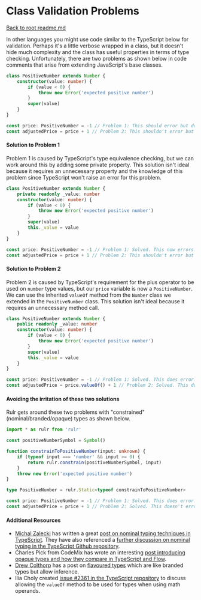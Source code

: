 # Class Validation Problems

[Back to root readme.md](../readme.md)

In other languages you might use code similar to the TypeScript below for validation. Perhaps it's a little verbose wrapped in a class, but it doesn't hide much complexity and the class has useful properties in terms of type checking. Unfortunately, there are two problems as shown below in code comments that arise from extending JavaScript's base classes.

```ts
class PositiveNumber extends Number {
	constructor(value: number) {
		if (value < 0) {
			throw new Error('expected positive number')
		}
		super(value)
	}
}

const price: PositiveNumber = -1 // Problem 1: This should error but doesn't.
const adjustedPrice = price + 1 // Problem 2: This shouldn't error but does.
```

#### Solution to Problem 1

Problem 1 is caused by TypeScript's type equivalence checking, but we can work around this by adding some private property. This solution isn't ideal because it requires an unnecessary property and the knowledge of this problem since TypeScript won't raise an error for this problem.

```ts
class PositiveNumber extends Number {
	private readonly _value: number
	constructor(value: number) {
		if (value < 0) {
			throw new Error('expected positive number')
		}
		super(value)
		this._value = value
	}
}

const price: PositiveNumber = -1 // Problem 1: Solved. This now errors.
const adjustedPrice = price + 1 // Problem 2: This shouldn't error but does.
```

#### Solution to Problem 2

Problem 2 is caused by TypeScript's requirement for the plus operator to be used on `number` type values, but our `price` variable is now a `PositiveNumber`. We can use the inherited `valueOf` method from the `Number` class we extended in the `PositiveNumber` class. This solution isn't ideal because it requires an unnecessary method call.

```ts
class PositiveNumber extends Number {
	public readonly _value: number
	constructor(value: number) {
		if (value < 0) {
			throw new Error('expected positive number')
		}
		super(value)
		this._value = value
	}
}

const price: PositiveNumber = -1 // Problem 1: Solved. This does error.
const adjustedPrice = price.valueOf() + 1 // Problem 2: Solved. This doesn't error.
```

#### Avoiding the irritation of these two solutions

Rulr gets around these two problems with "constrained" (nominal/branded/opaque) types as shown below.

```ts
import * as rulr from 'rulr'

const positiveNumberSymbol = Symbol()

function constrainToPositiveNumber(input: unknown) {
	if (typeof input === 'number' && input >= 0) {
		return rulr.constrain(positiveNumberSymbol, input)
	}
	throw new Error('expected positive number')
}

type PositiveNumber = rulr.Static<typeof constrainToPositiveNumber>

const price: PositiveNumber = -1 // Problem 1: Solved. This does error.
const adjustedPrice = price + 1 // Problem 2: Solved. This doesn't error.
```

#### Additional Resources
- [Michal Zalecki](https://michalzalecki.com) has written a great [post on nominal typing techniques in TypeScript](https://michalzalecki.com/nominal-typing-in-typescript/). They have also referenced a [further discussion on nominal typing in the TypeScript Github repository](https://github.com/Microsoft/TypeScript/issues/202).
- Charles Pick from CodeMix has wrote an interesting [post introducing opaque types and how they compare in TypeScript and Flow](https://codemix.com/opaque-types-in-javascript/).
- [Drew Colthorp](https://spin.atomicobject.com/author/colthorp/) has a post on [flavoured types](https://spin.atomicobject.com/2018/01/15/typescript-flexible-nominal-typing/) which are like branded types but allow inference.
- Ilia Choly created [issue #2361 in the TypeScript repository](https://github.com/microsoft/TypeScript/issues/2361) to discuss allowing the `valueOf` method to be used for types when using math operands.
